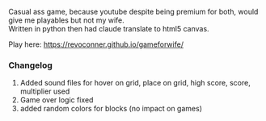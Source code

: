 Casual ass game, because youtube despite being premium for both, would give me playables but not my wife. </br>
Written in python then had claude translate to html5 canvas.

Play here: https://revoconner.github.io/gameforwife/ 

### Changelog
1. Added sound files for hover on grid, place on grid, high score, score, multiplier used
2. Game over logic fixed
3. added random colors for blocks (no impact on games)
